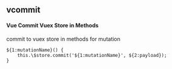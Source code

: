 ## vcommit
#### Vue Commit Vuex Store in Methods
commit to vuex store in methods for mutation
```
${1:mutationName}() {
	this.\$store.commit('${1:mutationName}', ${2:payload});
}
```